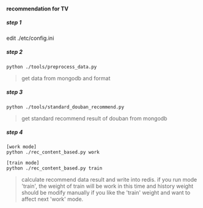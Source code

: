 #### recommendation for TV

##### step 1
edit ./etc/config.ini

##### step 2
``` 
python ./tools/preprocess_data.py
``` 
> get data from mongodb and format

##### step 3
```
python ./tools/standard_douban_recommend.py
```
> get standard recommend result of douban from mongodb

##### step 4
```
[work mode]
python ./rec_content_based.py work

[train mode]
python ./rec_content_based.py train
```
> calculate recommend data result and write into redis. 
> if you run mode 'train', the weight of train will be work in this time 
> and history weight should be modify manually if you like the 'train' weight and want to affect next 'work' mode.
